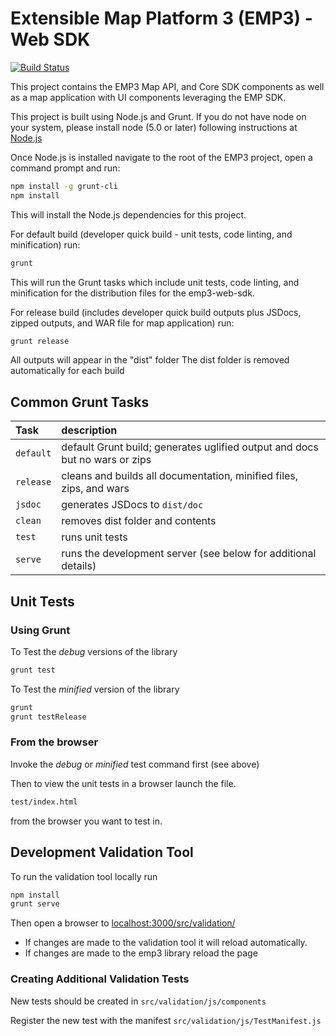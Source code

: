 Extensible Map Platform 3 (EMP3) - Web SDK
===========
[![Build Status](https://travis-ci.org/missioncommand/emp3-web.svg?branch=master)](https://travis-ci.org/missioncommand/emp3-web)

This project contains the EMP3 Map API, and Core SDK components as well as a map application with UI components leveraging the EMP SDK.


This project is built using Node.js and Grunt.  If you do not have node on your system, please install node (5.0 or later) following instructions at [Node.js](http://nodejs.org/)

Once Node.js is installed navigate to the root of the EMP3 project, open a command prompt and run:
```bash
npm install -g grunt-cli
npm install
```

This will install the Node.js dependencies for this project.

For default build (developer quick build - unit tests, code linting, and minification) run:
```bash
grunt
```
This will run the Grunt tasks which include unit tests, code linting, and minification for the distribution files for the emp3-web-sdk.

For release build (includes developer quick build outputs plus JSDocs, zipped outputs, and WAR file for map application) run:
```bash
grunt release
```

All outputs will appear in the "dist" folder
The dist folder is removed automatically for each build

## Common Grunt Tasks

|Task |description|
|:-----|:-----------|
|`default`| default Grunt build; generates uglified output and docs but no wars or zips |
|`release` | cleans and builds all documentation, minified files, zips, and wars|
|`jsdoc`| generates JSDocs to `dist/doc` | 
|`clean`| removes dist folder and contents|
|`test`| runs unit tests|
|`serve`| runs the development server (see below for additional details)| 

## Unit Tests

### Using Grunt

To Test the *debug* versions of the library
```bash
grunt test
```

To Test the *minified* version of the library
```bash
grunt
grunt testRelease
```

### From the browser

Invoke the *debug* or *minified* test command first (see above)


Then to view the unit tests in a browser launch the file.

```bash
test/index.html
```
from the browser you want to test in.

## Development Validation Tool

To run the validation tool locally run

```bash
npm install
grunt serve
```

Then open a browser to [localhost:3000/src/validation/](http://localhost:3000/src/validation/)

* If changes are made to the validation tool it will reload automatically.
* If changes are made to the emp3 library reload the page

### Creating Additional Validation Tests
New tests should be created in `src/validation/js/components`

Register the new test with the manifest `src/validation/js/TestManifest.js`
